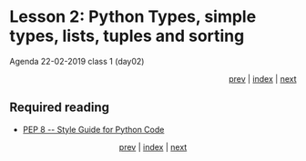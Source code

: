 # Lesson 2: Python Types, simple types, lists, tuples and sorting
Agenda 22-02-2019 class 1 (day02)

<div align="right">
<a href="../../../Lesson_01_introduction_to_python_and_python_strings/">prev</a> | 
<a href="https://python-elective-1-spring-2019.github.io/">index</a> | 
<a href="../../../Lesson_03_dictionary_sets_reading_and_writing_files">next</a>
</div>

## Required reading
* [PEP 8 -- Style Guide for Python Code](https://www.python.org/dev/peps/pep-0008/)


<div align="center">
<a href="../../../Lesson_01_introduction_to_python_and_python_strings/">prev</a> | 
<a href="https://python-elective-1-spring-2019.github.io/">index</a> | 
<a href="../../../Lesson_03_dictionary_sets_reading_and_writing_files">next</a>
</div>
